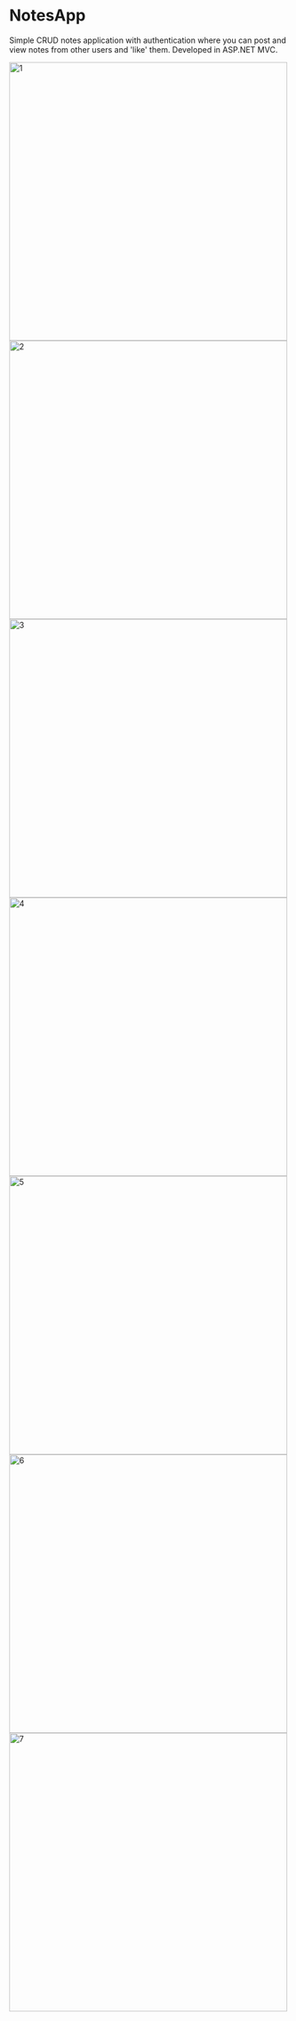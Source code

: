 # NotesApp
Simple CRUD notes application with authentication where you can post and view notes from other users and 'like' them. Developed in ASP.NET MVC.

<img src="https://github.com/abelperezd/NotesApp/assets/63735340/c006b1bc-c884-441a-ba26-44b16f0cbf67" alt="1" width="500">  
<img src="https://github.com/abelperezd/NotesApp/assets/63735340/4835c670-57b5-45a4-99a3-4164429b02ea" alt="2" width="500">  
<img src="https://github.com/abelperezd/NotesApp/assets/63735340/3b914345-710d-488c-a7f3-7d6b583a52c7" alt="3" width="500">  
<img src="https://github.com/abelperezd/NotesApp/assets/63735340/3cb69b0d-a9ae-4d70-9cd3-94b9fb53089c" alt="4" width="500">  
<img src="https://github.com/abelperezd/NotesApp/assets/63735340/7118cb6f-2832-4b78-84bc-9018bcfee2da" alt="5" width="500">  
<img src="https://github.com/abelperezd/NotesApp/assets/63735340/0fb1b375-36bd-4285-afaa-bb861b5f29af" alt="6" width="500">  
<img src="https://github.com/abelperezd/NotesApp/assets/63735340/6f307163-587b-4552-ac56-0612fb8873ab" alt="7" width="500">  
